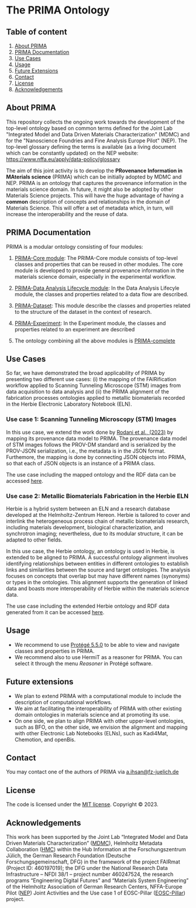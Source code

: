 # The PRIMA Ontology

## Table of content
  1. [About PRIMA](#about-prima)
  2. [PRIMA Documentation](#prima-documentation)
  3. [Use Cases](#use-cases)
  4. [Usage](#usage)
  5. [Future Extensions](#future-extensions)
  6. [Contact](#contact)
  7. [License](#license)
  8. [Acknowledgements](#acknowledgements)


## About PRIMA
This repository collects the ongoing work towards the development of the top-level ontology based on common terms defined for the Joint Lab  "Integrated Model and Data Driven Materials Characterization" (MDMC) and for the "Nanoscience Foundries and Fine Analysis Europe Pilot" (NEP). The top-level glossary defining the terms is available (as a living document which can be constantly updated) on the NEP website: https://www.nffa.eu/apply/data-policy/glossary

The aim of this joint activity is to develop the **PRovenance Information in MAterials science** (PRIMA) which can be initially adopted by MDMC and NEP. PRIMA is an ontology that captures the provenance information in the materials science domain.
In future, it might also be adopted by other Materials Science projects. 
This will have the huge advantage of having a **common** description of concepts and relationships in the domain of Materials Science. 
This will offer a set of metadata which, in turn, will increase the interoperability and the reuse of data.

## PRIMA Documentation

PRIMA is a modular ontology consisting of four modules: 

1. [PRIMA-Core module](https://purls.helmholtz-metadaten.de/prima/core): The PRIMA-Core module consists of top-level classes and properties that can be reused in other modules. The core module is developed to provide general provenance information in the materials science domain, especially in the experimental workflow.

2. [PRIMA-Data Analysis Lifecycle module](https://purls.helmholtz-metadaten.de/prima/dal): In the Data Analysis Lifecyle module, the classes and properties related to a data flow are described.

3. [PRIMA-Dataset](https://purls.helmholtz-metadaten.de/prima/dataset): This module describe the classes and properties related to the structure of the dataset in the context of research. 

4. [PRIMA-Experiment](https://purls.helmholtz-metadaten.de/prima/experiment): In the Experiment module, the classes and properties related to an experiment are described

5. The ontology combining all the above modules is [PRIMA-complete](https://purls.helmholtz-metadaten.de/prima/complete)

## Use Cases
So far, we have demonstrated the broad applicability of PRIMA by presenting two different use cases: (i) the mapping of the FAIRification workflow applied to Scanning Tunneling Microscope (STM) images from data acquisition to data analysis and (ii) the PRIMA alignment of the fabrication processes ontologies applied to metallic biomaterials recorded in the Herbie Electronic Laboratory Notebook (ELN).

### Use case 1: Scanning Tunneling Microscopy (STM) Images 

In this use case, we extend the work done by [Rodani et al., (2023)](https://direct.mit.edu/dint/article/5/1/27/112600/Towards-the-FAIRification-of-Scanning-Tunneling) by mapping its provenance data model to PRIMA. The provenance data model of STM images follows the PROV-DM standard and is serialized by the PROV-JSON serialization, i.e., the metadata is in the JSON format. Furthemore, the mapping is done by connecting JSON objects into PRIMA, so that each of JSON objects is an instance of a PRIMA class.

The use case including the mapped ontology and the RDF data can be accessed [here](./use-cases/STRAS-mapping).

### Use case 2: Metallic Biomaterials Fabrication in the Herbie ELN
Herbie is a hybrid system between an ELN and a research database developed at the Helmholtz-Zentrum Hereon. Herbie is tailored to cover and interlink the heterogeneous process chain of metallic biomaterials research, including materials development, biological characterization, and synchrotron imaging; nevertheless, due to its modular structure, it can be adapted to other fields. 

In this use case, the Herbie ontology, an ontology is used in Herbie, is extended to be aligned to PRIMA. A successful ontology alignment involves identifying relationships between entities in different ontologies to establish links and similarities between the source and target ontologies. The analysis focuses on concepts that overlap but may have different names (synonyms) or types in the ontologies. This alignment supports the generation of linked data and boasts more interoperability of Herbie within the materials science data.

The use case including the extended Herbie ontology and RDF data generated from it can be accessed [here](./use-cases/Herbie-ELN).

## Usage
* We recommend to use [Protégé 5.5.0](https://protege.stanford.edu/products.php#desktop-protege) to be able to view and navigate classes and properties in PRIMA.
* We recommend also to use HermiT as a reasoner for PRIMA. You can select it through the menu *Reasoner* in Protégé software.

## Future extensions

* We plan to extend PRIMA with a computational module to include the description of computational workflows.
* We aim at facilitating the interoperability of PRIMA with other existing domain ontologies in materials science and at promoting its use. 
* On one side, we plan to align PRIMA with other upper-level ontologies, such as BFO, on the other side, we envision the alignment and mapping with other Electronic Lab Notebooks (ELNs), such as Kadi4Mat, Chemotion, and openBis.

## Contact
You may contact one of the authors of PRIMA via a.ihsan@fz-juelich.de

## License
The code is licensed under the [MIT license](./LICENSE). Copyright © 2023.

## Acknowledgements

This work has been supported by the Joint Lab “Integrated Model and Data Driven Materials Characterization” ([MDMC](https://jl-mdmc-helmholtz.de)), Helmholtz Metadata Collaboration ([HMC](https://helmholtz-metadaten.de/en)) within the Hub Information at the Forschungszentrum Jülich, the German Research Foundation (Deutsche Forschungsgemeinschaft, DFG) in the framework of the project FAIRmat (Project ID: 460197019); the DFG under the National Research Data Infrastructure – NFDI 38/1 – project number 460247524, the research programs “Engineering Digital Futures” and “Materials System Engineering” of the Helmholtz Association of German Research Centers, NFFA-Europe Pilot ([NEP](https://www.nffa.eu)) Joint Activities and the Use case 1 of EOSC-Pillar ([EOSC-Pillar](https://www.eosc-pillar.eu/)) project.


